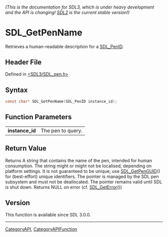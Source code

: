 ###### (This is the documentation for SDL3, which is under heavy development and the API is changing! [SDL2](https://wiki.libsdl.org/SDL2/) is the current stable version!)
# SDL_GetPenName

Retrieves a human-readable description for a [SDL_PenID](SDL_PenID).

## Header File

Defined in [<SDL3/SDL_pen.h>](https://github.com/libsdl-org/SDL/blob/main/include/SDL3/SDL_pen.h)

## Syntax

```c
const char* SDL_GetPenName(SDL_PenID instance_id);

```

## Function Parameters

|                     |                   |
| ------------------- | ----------------- |
| **instance_id**     | The pen to query. |

## Return Value

Returns A string that contains the name of the pen, intended for human
consumption. The string might or might not be localised, depending on
platform settings. It is not guaranteed to be unique; use
[SDL_GetPenGUID](SDL_GetPenGUID)() for (best-effort) unique identifiers.
The pointer is managed by the SDL pen subsystem and must not be
deallocated. The pointer remains valid until SDL is shut down. Returns NULL
on error (cf. [SDL_GetError](SDL_GetError)())

## Version

This function is available since SDL 3.0.0.

----
[CategoryAPI](CategoryAPI), [CategoryAPIFunction](CategoryAPIFunction)

